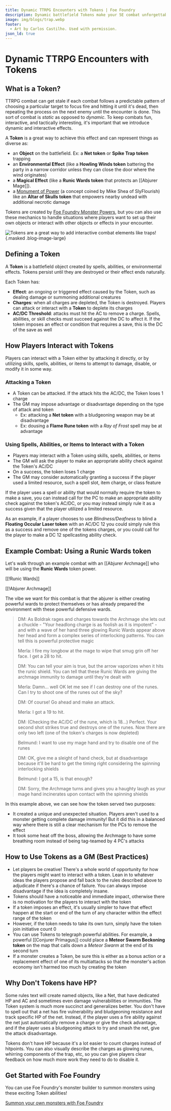 ```yaml
---
title: Dynamic TTRPG Encounters with Tokens | Foe Foundry
description: Dynamic battlefield Tokens make your 5E combat unforgettable. Learn how to use traps, spells, and magical hazards with Foe Foundry to shape the flow of battle.
image: img/blogs/trap.webp
footer:
  - Art by Carlos Castilho. Used with permission.
json_ld: true
---
```


# Dynamic TTRPG Encounters with Tokens

## What is a Token?

TTRPG combat can get stale if each combat follows a predictable pattern of choosing a particular target to focus fire and hitting it until it's dead, then repeating the process on the next enemy until the encounter is done. This sort of combat is *static* as opposed to *dynamic*. To keep combats fun, interactive, and tactically interesting, it's important that we introduce dynamic and interactive effects.

A **Token** is a great way to achieve this effect and can represent things as diverse as:

- an **Object** on the battlefield. Ex: a **Net token** or **Spike Trap token** trapping 
- an **Environmental Effect** (like a **Howling Winds token** battering the party in a narrow corridor unless they can close the door where the wind originates)
- a **Magical Effect** (like a **Runic Wards token** that protects an [[Abjurer Mage]]).
- a [Monument of Power](https://slyflourish.com/ancient_monuments.html) (a concept coined by Mike Shea of SlyFlourish) like an **Altar of Skulls token** that empowers nearby undead with additional necrotic damage

Tokens are created by [Foe Foundry Monster Powers](../powers/emanation.md), but you can also use these mechanics to handle situations where players want to set up their own objects or interact with other objects or effects in your encounter.

![Tokens are a great way to add interactive combat elements like traps!](../img/blogs/trap.webp){.masked .blog-image-large}

## Defining a Token

A **Token** is a battlefield object created by spells, abilities, or environmental effects. Tokens persist until they are destroyed or their effect ends naturally.

Each Token has:

- **Effect**: an ongoing or triggered effect caused by the Token, such as dealing damage or summoning additional creatures
- **Charges**: when all charges are depleted, the Token is destroyed. Players can attack or interact with a **Token** to deplete its charges
- **AC/DC Threshold**: attacks must hit the AC to remove a charge. Spells, abilities, or skill checks must succeed against the DC to affect it. If the token imposes an effect or condition that requires a save, this is the DC of the save as well

## How Players Interact with Tokens

Players can interact with a Token either by attacking it directly, or by utilizing skills, spells, abilities, or items to attempt to damage, disable, or modify it in some way.

### Attacking a Token

- A Token can be attacked. If the attack hits the AC/DC, the Token loses 1 charge
- The GM may impose advantage or disadvantage depending on the type of attack and token
	- Ex: attacking a **Net token** with a bludgeoning weapon may be at disadvantage
	- Ex: dousing a **Flame Rune token** with a *Ray of Frost* spell may be at advantage 

### Using Spells, Abilities, or Items to Interact with a Token

- Players may interact with a Token using skills, spells, abilities, or items
- The GM will ask the player to make an appropriate ability check against the Token's AC/DC
- On a success, the token loses 1 charge
- The GM may consider automatically granting a success if the player used a limited resource, such a spell slot, item charge, or class feature

If the player uses a spell or ability that would normally require the token to make a save, you can instead call for the PC to make an appropriate ability check against the token's AC/DC, or you may instead simply rule it as a success given that the player utilized a limited resource.  

As an example, if a player chooses to use *Blindness/Deafness* to blind a **Floating Occular Laser token** with an AC/DC 12 you could simply rule this as a success and remove one of the tokens charges, or you could call for the player to make a DC 12 spellcasting ability check.

## Example Combat: Using a **Runic Wards token**

Let's walk through an example combat with an [[Abjurer Archmage]] who will be using the **Runic Wards** token power.

[[!Runic Wards]]

[[!Abjurer Archmage]]

The vibe we want for this combat is that the abjurer is either creating powerful wards to protect themselves or has already prepared the environment with these powerful defensive wards.  

> DM: As Boldrak rages and charges towards the Archmage she lets out a chuckle - "Your headlong charge is as foolish as it is impotent" - and with a wave of her hand three glowing Runic Wards appear above her head and form a complex series of interlocking patterns. You can tell this is powerful protective magic  
>  
> Merla: I fire my longbow at the mage to wipe that smug grin off her face. I get a 28 to hit.  
>  
> DM: You can tell your aim is true, but the arrow vaporizes when it hits the runic shield. You can tell that these Runic Wards are giving the archmage immunity to damage until they're dealt with  
>  
> Merla: Damn... well OK let me see if I can destroy one of the runes. Can I try to shoot one of the runes out of the sky?  
>  
> DM: Of course! Go ahead and make an attack.  
>  
> Merla: I got a 19 to hit.  
>  
> DM: (Checking the AC/DC of the rune, which is 18...) Perfect. Your second shot strikes true and destroys one of the runes. Now there are only two left (one of the token's charges is now depleted)  
>  
> Belmund: I want to use my mage hand and try to disable one of the runes  
>  
> DM: OK, give me a sleight of hand check, but at disadvantage because it'll be hard to get the timing right considering the spinning interlocking shields  
>  
> Belmund: I got a 15, is that enough?  
>  
> DM: Sorry, the Archmage turns and gives you a haughty laugh as your mage hand incinerates upon contact with the spinning shields  

In this example above, we can see how the token served two purposes:

- It created a unique and unexpected situation. Players aren't used to a monster getting complete damage immunity! But it did this in a balanced way where there is still a clear mechanism for the PCs to remove the effect
- It took some heat off the boss, allowing the Archmage to have some breathing room instead of being tag-teamed by 4 PC's attacks

## How to Use Tokens as a GM (Best Practices)

- Let players be creative! There's a whole world of opportunity for how the players might want to interact with a token. Lean in to whatever ideas the players propose and fall back to the rules described above to adjudicate if there's a chance of failure. You can always impose disadvantage if the idea is completely insane.
- Tokens should have a noticeable and immediate impact, otherwise there is no motivation for the players to interact with the token
- If a token imposes an effect, it's usually simpler to have that effect happen at the start or end of the turn of any character within the effect range of the token
- However, if the token needs to take its own turn, simply have the token join initiative count 0
- You can use Tokens to telegraph powerful abilities. For example, a powerful [[Conjurer Primagus]] could place a **Meteor Swarm Beckoning token** on the map that calls down a *Meteor Swarm* at the end of its second turn
- If a monster creates a Token, be sure this is either as a bonus action or a replacement effect of one of its multiattacks so that the monster's action economy isn't harmed too much by creating the token

## Why Don't Tokens have HP?

Some rules text will create named objects, like a Net, that have dedicated HP and AC and sometimes even damage vulnerabilities or immunities. The Token system is much more succinct and generalizes better. You don't have to spell out that a net has fire vulnerability and bludgeoning resistance and track specific HP of the net. Instead, if the player uses a fire ability against the net just automatically remove a charge or give the check advantage, and if the player uses a bludgeoning attack to try and smash the net, give the attack disadvantage.  

Tokens don't have HP because it's a lot easier to count charges instead of hitpoints. You can also visually describe the charges as glowing runes, whirring components of the trap, etc, so you can give players clear feedback on how much more work they need to do to disable it.

## Get Started with Foe Foundry

You can use Foe Foundry's monster builder to summon monsters using these exciting Token abilities!  

<a href="https://foefoundry.com/generate" class="burnt-parchment burnt-parchment-button branding">Summon your own monsters with Foe Foundry</a>